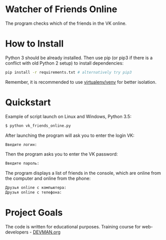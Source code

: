 # Watcher of Friends Online

The program checks which of the friends in the VK online.

# How to Install

Python 3 should be already installed. Then use pip (or pip3 if there is a conflict with old Python 2 setup) to install dependencies:

```bash
pip install -r requirements.txt # alternatively try pip3
```

Remember, it is recommended to use [virtualenv/venv](https://devman.org/encyclopedia/pip/pip_virtualenv/) for better isolation.

# Quickstart

Example of script launch on Linux and Windows, Python 3.5:

```bash
$ python vk_friends_online.py
```

After launching the program will ask you to enter the login VK:

```bash
Введите логин:
```

Then the program asks you to enter the VK password:

```bash
Введите пароль:
```

The program displays a list of friends in the console, which are online from the computer and online from the phone:

```bash
Друзья online с компьютера:
Друзья online с телефона:
```

# Project Goals

The code is written for educational purposes. Training course for web-developers - [DEVMAN.org](https://devman.org)
